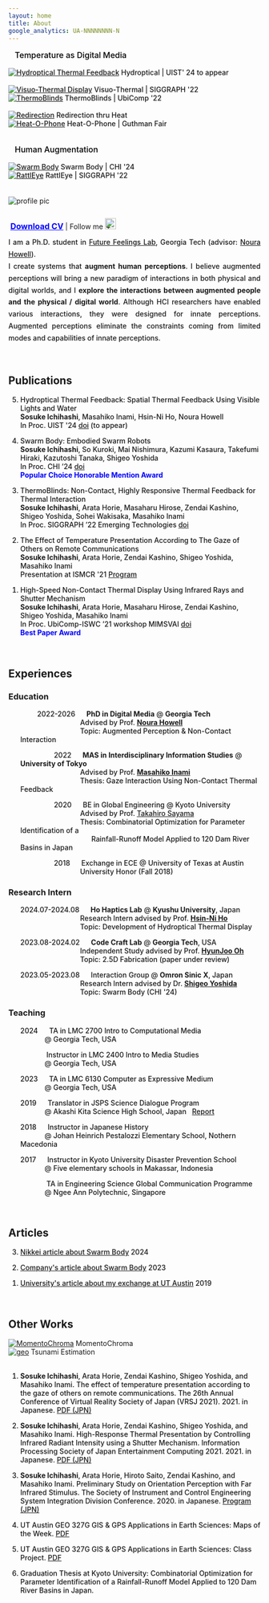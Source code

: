 ```yaml
---
layout: home
title: About
google_analytics: UA-NNNNNNNN-N
---
```



<p style="font-size:16px; font-weight:450; color:black">&nbsp; &nbsp;Temperature as Digital Media</p>
<div class="row" style="font-size:14px; font-weight:480">
  <div class="column">
    <a href="https://sosuke-ichihashi.com/hydroptical/"><img src="/assets/images/hydroptical/hydroptical_thumbnail.JPG" alt="Hydroptical Thermal Feedback"></a>
    Hydroptical | UIST' 24 to appear<br> <br>
    <a href="https://sosuke-ichihashi.com/vtd/"><img src="/assets/images/vtd/vtd_overview.jpg" alt="Visuo-Thermal Display"></a>
    Visuo-Thermal | SIGGRAPH '22
  </div>
  <div class="column">
    <a href="https://sosuke-ichihashi.com/thermoblinds/"><img src="/assets/images/thermoblinds/thermoblinds_stand.jpg" alt="ThermoBlinds"></a>
    ThermoBlinds | UbiComp '22<br> <br>
    <a href="https://sosuke-ichihashi.com/redirection/"><img src="/assets/images/redirection/redirection_grid.jpg" alt="Redirection"></a>
    Redirection thru Heat
  </div>
  <div class="column">
    <a href="https://sosuke-ichihashi.com/heatophone/"><img src="/assets/images/heatophone/heatophone_grid.jpg" alt="Heat-O-Phone"></a>
    Heat-O-Phone | Guthman Fair
  </div>
</div>
<br>

<p style="font-size:16px; font-weight:450; color:black">&nbsp; &nbsp;Human Augmentation</p>
<div class="row" style="font-size:14px; font-weight:480">
  <div class="column">
    <a href="https://shigeodayo.me/works/swarm_body/"><img src="/assets/images/swarmbody/swarm_body_teaser.jpg" alt="Swarm Body"></a>
    Swarm Body | CHI '24
  </div>
  <div class="column">
    <a href="https://sosuke-ichihashi.com/rattleye/"><img src="/assets/images/rattleye/rattleye_overview.jpg" alt="RattlEye"></a>
    RattlEye | SIGGRAPH '22
  </div>
</div>
<br><br>


<div class="profile">
  <div class="profImage">
    <img src="assets/images/ichihashi_headshot.jpg" alt="profile pic">
    <p style="line-height:0.8">
      <br>
      &nbsp;<a style="font-size: 16px; color: blue; text-decoration: underline;" href="/assets/pdfs/Sosuke_Ichihashi_CV_Fall_2024.pdf"><strong>Download CV</strong></a>
      | Follow me <a href="https://twitter.com/RefreshSource"><img src="assets/images/Twitter social icons - rounded square - blue.png" alt="Twitter icon" style="width:22px;height:22px;"></a>
    </p>
  </div>
  <div class="profText">
    <p style="font-size: 14px; font-weight:450; text-align: justify; line-height:1.7">
      I am a Ph.D. student in <a style="color:inherit; text-decoration: underline;" href="https://sites.gatech.edu/futurefeelings/team/">Future Feelings Lab</a>, Georgia Tech (advisor: <a style="color: inherit; text-decoration: underline;" href="https://nourahowell.com/">Noura Howell</a>).<br>
      I create systems that <strong>augment human perceptions</strong>. I believe augmented perceptions will bring a new paradigm of interactions in both physical and digital worlds, and I <strong>explore the interactions between augmented people and the physical / digital world</strong>. Although HCI researchers have enabled various interactions, they were designed for innate perceptions. Augmented perceptions eliminate the constraints coming from limited modes and capabilities of innate perceptions.
    </p>
  </div>
</div>
<br>


## Publications
<ol reversed style="font-size:14px; font-weight:450">
  <li><p>Hydroptical Thermal Feedback: Spatial Thermal Feedback Using Visible Lights and Water<br>
    <strong>Sosuke Ichihashi</strong>, Masahiko Inami, Hsin-Ni Ho, Noura Howell<br>
    In Proc. UIST '24 <a style="color: inherit; text-decoration: underline;" href="https://doi.org/10.1145/3654777.3676453">doi</a> (to appear)</p>
</li>
  <li><p>Swarm Body: Embodied Swarm Robots<br>
    <strong>Sosuke Ichihashi</strong>, So Kuroki, Mai Nishimura, Kazumi Kasaura, Takefumi Hiraki, Kazutoshi Tanaka, Shigeo Yoshida<br>
    In Proc. CHI ’24 <a style="color: inherit; text-decoration: underline;" href="https://doi.org/10.1145/3613904.3642870">doi</a><br>
    <b style="color:blue;">Popular Choice Honorable Mention Award</b>
  </p>
</li>
<li><p>ThermoBlinds: Non-Contact, Highly Responsive Thermal Feedback for Thermal Interaction<br>
  <strong>Sosuke Ichihashi</strong>, Arata Horie, Masaharu Hirose, Zendai Kashino, Shigeo Yoshida, Sohei Wakisaka, Masahiko Inami<br>
  In Proc. SIGGRAPH ’22 Emerging Technologies <a style="color: inherit; text-decoration: underline;" href="https://doi.org/10.1145/3532721.3535569">doi</a></p>
</li>
<li><p>The Effect of Temperature Presentation According to The Gaze of Others on Remote Communications<br>
  <strong>Sosuke Ichihashi</strong>, Arata Horie, Zendai Kashino, Shigeo Yoshida, Masahiko Inami<br>
  Presentation at ISMCR '21 <a style="color: inherit; text-decoration: underline;" href="https://secureservercdn.net/198.71.233.33/l95.2a1.myftpupload.com/wp-content/uploads/2021/09/ISMCR2021-October-1st-PROGRAM-.pdf">Program</a></p>
</li>
<li><p>High-Speed Non-Contact Thermal Display Using Infrared Rays and Shutter Mechanism<br>
  <strong>Sosuke Ichihashi</strong>, Arata Horie, Masaharu Hirose, Zendai Kashino, Shigeo Yoshida, Masahiko Inami<br>
  In Proc. UbiComp-ISWC ’21 workshop MIMSVAI <a style="color: inherit; text-decoration: underline;" href="https://doi.org/10.1145/3460418.3480160">doi</a><br>
  <b style="color:blue;">Best Paper Award</b></p>
</li>
</ol>
<br>

## Experiences
### Education
<ul style="list-style-type:none; font-size:14px; font-weight:450">
  <li>
    <p>
      &nbsp; &nbsp; &nbsp; &nbsp; &nbsp;2022-2026&nbsp; &nbsp; &nbsp;
      <strong>PhD in Digital Media</strong> @ <strong>Georgia Tech</strong><br>
      &nbsp; &nbsp; &nbsp; &nbsp; &nbsp; &nbsp; &nbsp; &nbsp; &nbsp; &nbsp; &nbsp; &nbsp; &nbsp; &nbsp; &nbsp; &nbsp;
      Advised by Prof. <a style="color: inherit; text-decoration: underline;" href="https://nourahowell.com"><strong>Noura Howell</strong></a> <br>
      &nbsp; &nbsp; &nbsp; &nbsp; &nbsp; &nbsp; &nbsp; &nbsp; &nbsp; &nbsp; &nbsp; &nbsp; &nbsp; &nbsp; &nbsp; &nbsp;
      Topic: Augmented Perception & Non-Contact Interaction
    </p>
  </li>
  <li>
    <p>
      &nbsp; &nbsp; &nbsp; &nbsp; &nbsp; &nbsp; &nbsp; &nbsp; &nbsp; 2022&nbsp; &nbsp; &nbsp;
      <strong>MAS in Interdisciplinary Information Studies</strong> @ <strong>University of Tokyo</strong><br>
      &nbsp; &nbsp; &nbsp; &nbsp; &nbsp; &nbsp; &nbsp; &nbsp; &nbsp; &nbsp; &nbsp; &nbsp; &nbsp; &nbsp; &nbsp; &nbsp;
      Advised by Prof. <a style="color: inherit; text-decoration: underline;" href="https://star.rcast.u-tokyo.ac.jp/en"><strong>Masahiko Inami</strong></a><br>
      &nbsp; &nbsp; &nbsp; &nbsp; &nbsp; &nbsp; &nbsp; &nbsp; &nbsp; &nbsp; &nbsp; &nbsp; &nbsp; &nbsp; &nbsp; &nbsp;
      Thesis: Gaze Interaction Using Non-Contact Thermal Feedback
    </p>
  </li>
  <li>
    <p>
      &nbsp; &nbsp; &nbsp; &nbsp; &nbsp; &nbsp; &nbsp; &nbsp; &nbsp; 2020&nbsp; &nbsp; &nbsp;
      BE in Global Engineering @ Kyoto University<br>
      &nbsp; &nbsp; &nbsp; &nbsp; &nbsp; &nbsp; &nbsp; &nbsp; &nbsp; &nbsp; &nbsp; &nbsp; &nbsp; &nbsp; &nbsp; &nbsp;
      Advised by Prof. <a style="color: inherit; text-decoration: underline;" href="http://flood.dpri.kyoto-u.ac.jp/en/">Takahiro Sayama</a><br>
      &nbsp; &nbsp; &nbsp; &nbsp; &nbsp; &nbsp; &nbsp; &nbsp; &nbsp; &nbsp; &nbsp; &nbsp; &nbsp; &nbsp; &nbsp; &nbsp;
      Thesis: Combinatorial Optimization for Parameter Identification of a<br>
      &nbsp; &nbsp; &nbsp; &nbsp; &nbsp; &nbsp; &nbsp; &nbsp; &nbsp; &nbsp; &nbsp; &nbsp; &nbsp; &nbsp; &nbsp; &nbsp; &nbsp; &nbsp; &nbsp;
      Rainfall-Runoff Model Applied to 120 Dam River Basins in Japan
    </p>
  </li>
  <li>
    <p>
      &nbsp; &nbsp; &nbsp; &nbsp; &nbsp; &nbsp; &nbsp; &nbsp; &nbsp; 2018&nbsp; &nbsp; &nbsp;
      Exchange in ECE @ University of Texas at Austin<br>
      &nbsp; &nbsp; &nbsp; &nbsp; &nbsp; &nbsp; &nbsp; &nbsp; &nbsp; &nbsp; &nbsp; &nbsp; &nbsp; &nbsp; &nbsp; &nbsp;
      University Honor (Fall 2018)
    </p>
  </li>
</ul>

### Research Intern
<ul style="list-style-type:none; font-size:14px; font-weight:450">
  <li>
    <p>
      2024.07-2024.08&nbsp; &nbsp; &nbsp;
      <strong>Ho Haptics Lab</strong> @ <strong>Kyushu University</strong>, Japan<br>
      &nbsp; &nbsp; &nbsp; &nbsp; &nbsp; &nbsp; &nbsp; &nbsp; &nbsp; &nbsp; &nbsp; &nbsp; &nbsp; &nbsp; &nbsp; &nbsp;
      Research Intern advised by 
      Prof. <a style="color: inherit; text-decoration: underline;" href="https://sites.google.com/view/hohapticslab"><strong>Hsin-Ni Ho</strong></a> <br>
      &nbsp; &nbsp; &nbsp; &nbsp; &nbsp; &nbsp; &nbsp; &nbsp; &nbsp; &nbsp; &nbsp; &nbsp; &nbsp; &nbsp; &nbsp; &nbsp;
      Topic: Development of Hydroptical Thermal Display
    </p>
  </li>
  <li>
    <p>
      2023.08-2024.02&nbsp; &nbsp; &nbsp;
      <strong>Code Craft Lab</strong> @ <strong>Georgia Tech</strong>, USA<br>
      &nbsp; &nbsp; &nbsp; &nbsp; &nbsp; &nbsp; &nbsp; &nbsp; &nbsp; &nbsp; &nbsp; &nbsp; &nbsp; &nbsp; &nbsp; &nbsp;
      Independent Study advised by Prof. <a style="color: inherit; text-decoration: underline;" href="https://www.codecraft.group/hyunjoo-oh"><strong>HyunJoo Oh</strong></a><br>
      &nbsp; &nbsp; &nbsp; &nbsp; &nbsp; &nbsp; &nbsp; &nbsp; &nbsp; &nbsp; &nbsp; &nbsp; &nbsp; &nbsp; &nbsp; &nbsp;
      Topic: 2.5D Fabrication (paper under review)
    </p>
  </li>
  <li>
    <p>
      2023.05-2023.08&nbsp; &nbsp; &nbsp;
      Interaction Group @ <strong>Omron Sinic X</strong>, Japan<br>
      &nbsp; &nbsp; &nbsp; &nbsp; &nbsp; &nbsp; &nbsp; &nbsp; &nbsp; &nbsp; &nbsp; &nbsp; &nbsp; &nbsp; &nbsp; &nbsp;
      Research Intern advised by Dr. <a style="color: inherit; text-decoration: underline;" href="https://shigeodayo.me"><strong>Shigeo Yoshida</strong></a><br>
      &nbsp; &nbsp; &nbsp; &nbsp; &nbsp; &nbsp; &nbsp; &nbsp; &nbsp; &nbsp; &nbsp; &nbsp; &nbsp; &nbsp; &nbsp; &nbsp;
      Topic: Swarm Body (CHI '24)
    </p>
  </li>
</ul>

### Teaching
<ul style="list-style-type:none; font-size:14px; font-weight:450">
  <li>
    <p>
      2024&nbsp; &nbsp; &nbsp;
      TA in LMC 2700 Intro to Computational Media<br>
      &nbsp; &nbsp; &nbsp; &nbsp; &nbsp; &nbsp; &nbsp;@ Georgia Tech, USA
    </p>
  </li>
  <li>
    <p>
      &nbsp; &nbsp; &nbsp; &nbsp; &nbsp; &nbsp; &nbsp;
      Instructor in LMC 2400 Intro to Media Studies<br>
      &nbsp; &nbsp; &nbsp; &nbsp; &nbsp; &nbsp; &nbsp;@ Georgia Tech, USA
    </p>
  </li>
  
  <li>
    <p>
      2023&nbsp; &nbsp; &nbsp;
      TA in LMC 6130 Computer as Expressive Medium<br>
      &nbsp; &nbsp; &nbsp; &nbsp; &nbsp; &nbsp; &nbsp;@ Georgia Tech, USA
    </p>
  </li>
  
  <li>
    <p>
      2019&nbsp; &nbsp; &nbsp;
      Translator in JSPS Science Dialogue Program<br>
      &nbsp; &nbsp; &nbsp; &nbsp; &nbsp; &nbsp; &nbsp;@ Akashi Kita Science High School, Japan &nbsp;
      <a style="color: inherit; text-decoration: underline;" href="https://www.jsps.go.jp/j-sdialogue/data/03_past_lectures/201911/f1114_3457.pdf">Report</a>
    </p>
  </li>
  
  <li>
    <p>
      2018&nbsp; &nbsp; &nbsp;
      Instructor in Japanese History<br>
      &nbsp; &nbsp; &nbsp; &nbsp; &nbsp; &nbsp; &nbsp;@ Johan Heinrich Pestalozzi Elementary School, Nothern Macedonia
    </p>
  </li>
  
  <li>
    <p>
      2017&nbsp; &nbsp; &nbsp;
      Instructor in Kyoto University Disaster Prevention School<br>
      &nbsp; &nbsp; &nbsp; &nbsp; &nbsp; &nbsp; &nbsp;@ Five elementary schools in Makassar, Indonesia
    </p>
  </li>
  <li>
    <p>
      &nbsp; &nbsp; &nbsp; &nbsp; &nbsp; &nbsp; &nbsp;
      TA in Engineering Science Global Communication Programme<br>
      &nbsp; &nbsp; &nbsp; &nbsp; &nbsp; &nbsp; &nbsp;@ Ngee Ann Polytechnic, Singapore
    </p>
  </li>
</ul>

<br>

## Articles
<ol reversed style="font-size:14px; font-weight:450">
  <li>
    <p>
      <a style="color: inherit; text-decoration: underline;" href="https://xtech.nikkei.com/atcl/nxt/column/18/00001/09593/">Nikkei article about Swarm Body</a>&nbsp;2024
    </p>
  </li>

  <li>
    <p>
      <a style="color: inherit; text-decoration: underline;" href="https://medium.com/sinicx/our-paper-which-explores-whether-people-can-perceive-as-if-swarm-robots-were-part-of-their-body-69bc10abfd64">Company's article about Swarm Body</a>&nbsp;2023
    </p>
  </li>
  
  <li>
    <p>
      <a style="color: inherit; text-decoration: underline;" href="https://www.s-ge.t.kyoto-u.ac.jp/int/en/campuslife/students/blog/ichihashisan">University's article about my exchange at UT Austin</a>&nbsp;2019
    </p>
  </li>
</ol>

<br>

## Other Works
<div class="row">
  <div class="column">
   <a href="https://sosuke-ichihashi.com/momentochroma/"><img src="/assets/images/momentochroma/momentochroma_grid.jpg" alt="MomentoChroma"></a>
    MomentoChroma
  </div>
  <div class="column">
    <a href="https://www.geo.utexas.edu/courses/371c/project/2018F/Ichihashi_GIS_project.pdf"><img src="/assets/images/geo_grid.png" alt="geo"></a>
    Tsunami Estimation
  </div>
</div>

<br>
<ol style="font-size:14px; font-weight:450">
  <li>
    <p>
      <strong>Sosuke Ichihashi</strong>, Arata Horie, Zendai Kashino, Shigeo Yoshida, and Masahiko Inami.
      The effect of temperature presentation according to the gaze of others on remote communications.
      The 26th Annual Conference of Virtual Reality Society of Japan (VRSJ 2021). 2021. in Japanese.
      <a style="color: inherit; text-decoration: underline;" href="http://conference.vrsj.org/ac2021/program/doc/1G-9.pdf">PDF (JPN)</a>
    </p>
  </li>

  <li>
    <p>
      <strong>Sosuke Ichihashi</strong>, Arata Horie, Zendai Kashino, Shigeo Yoshida, and Masahiko Inami.
      High-Response Thermal Presentation by Controlling Infrared Radiant Intensity using a Shutter Mechanism.
      Information Processing Society of Japan Entertainment Computing 2021. 2021. in Japanese.
      <a style="color: inherit; text-decoration: underline;" href="https://ipsj.ixsq.nii.ac.jp/ej/?action=repository_action_common_download&item_id=212594&item_no=1&attribute_id=1&file_no=1">PDF (JPN)</a>
    </p>
  </li>

  <li>
    <p>
      <strong>Sosuke Ichihashi</strong>, Arata Horie, Hiroto Saito, Zendai Kashino, and Masahiko Inami.
      Preliminary Study on Orientation Perception with Far Infrared Stimulus.
      The Society of Instrument and Control Engineering System Integration Division Conference. 2020. in Japanese.
      <a style="color: inherit; text-decoration: underline;" href="https://www.sice-si.org/conf/si2020/SI2020%E6%9A%AB%E5%AE%9A%E3%83%97%E3%83%AD%E3%82%B0%E3%83%A9%E3%83%A01204r2.pdf">Program (JPN)</a>
    </p>
  </li>

  <li>
    <p>
      UT Austin GEO 327G GIS & GPS Applications in Earth Sciences: Maps of the Week.
      <a style="color: inherit; text-decoration: underline;" href="http://courses.geo.utexas.edu/courses/371c/MOW/2018F/lab1/MOW_Lab_1__Ichihashi_large.htm">PDF</a>
    </p>
  </li>

  <li>
    <p>
      UT Austin GEO 327G GIS & GPS Applications in Earth Sciences: Class Project.
      <a style="color: inherit; text-decoration: underline;" href="https://www.geo.utexas.edu/courses/371c/project/2018F/Ichihashi_GIS_project.pdf">PDF</a>
    </p>
  </li>

  <li>
    <p>
      Graduation Thesis at Kyoto University: Combinatorial Optimization for Parameter Identification of a Rainfall-Runoff Model Applied to 120 Dam River Basins in Japan.
    </p>
  </li>
</ol>
